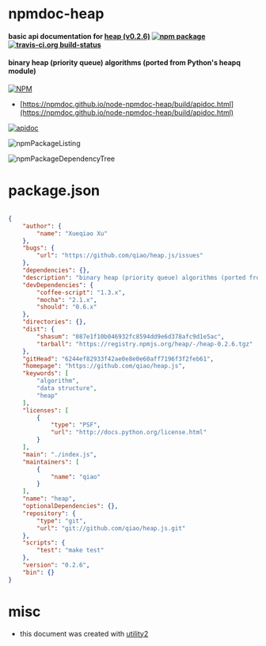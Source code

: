 # npmdoc-heap

#### basic api documentation for  [heap (v0.2.6)](https://github.com/qiao/heap.js)  [![npm package](https://img.shields.io/npm/v/npmdoc-heap.svg?style=flat-square)](https://www.npmjs.org/package/npmdoc-heap) [![travis-ci.org build-status](https://api.travis-ci.org/npmdoc/node-npmdoc-heap.svg)](https://travis-ci.org/npmdoc/node-npmdoc-heap)

#### binary heap (priority queue) algorithms (ported from Python's heapq module)

[![NPM](https://nodei.co/npm/heap.png?downloads=true&downloadRank=true&stars=true)](https://www.npmjs.com/package/heap)

- [https://npmdoc.github.io/node-npmdoc-heap/build/apidoc.html](https://npmdoc.github.io/node-npmdoc-heap/build/apidoc.html)

[![apidoc](https://npmdoc.github.io/node-npmdoc-heap/build/screenCapture.buildCi.browser.%252Ftmp%252Fbuild%252Fapidoc.html.png)](https://npmdoc.github.io/node-npmdoc-heap/build/apidoc.html)

![npmPackageListing](https://npmdoc.github.io/node-npmdoc-heap/build/screenCapture.npmPackageListing.svg)

![npmPackageDependencyTree](https://npmdoc.github.io/node-npmdoc-heap/build/screenCapture.npmPackageDependencyTree.svg)



# package.json

```json

{
    "author": {
        "name": "Xueqiao Xu"
    },
    "bugs": {
        "url": "https://github.com/qiao/heap.js/issues"
    },
    "dependencies": {},
    "description": "binary heap (priority queue) algorithms (ported from Python's heapq module)",
    "devDependencies": {
        "coffee-script": "1.3.x",
        "mocha": "2.1.x",
        "should": "0.6.x"
    },
    "directories": {},
    "dist": {
        "shasum": "087e1f10b046932fc8594dd9e6d378afc9d1e5ac",
        "tarball": "https://registry.npmjs.org/heap/-/heap-0.2.6.tgz"
    },
    "gitHead": "6244ef82933f42ae0e8e0e60aff7196f3f2feb61",
    "homepage": "https://github.com/qiao/heap.js",
    "keywords": [
        "algorithm",
        "data structure",
        "heap"
    ],
    "licenses": [
        {
            "type": "PSF",
            "url": "http://docs.python.org/license.html"
        }
    ],
    "main": "./index.js",
    "maintainers": [
        {
            "name": "qiao"
        }
    ],
    "name": "heap",
    "optionalDependencies": {},
    "repository": {
        "type": "git",
        "url": "git://github.com/qiao/heap.js.git"
    },
    "scripts": {
        "test": "make test"
    },
    "version": "0.2.6",
    "bin": {}
}
```



# misc
- this document was created with [utility2](https://github.com/kaizhu256/node-utility2)
